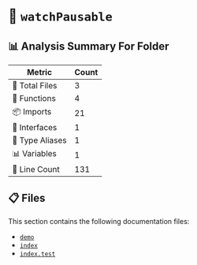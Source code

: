 # 📁 `watchPausable`

## 📊 Analysis Summary For Folder

| Metric | Count |
|--------|-------|
| 📁 Total Files | 3 |
| 🔧 Functions | 4 |
| 📦 Imports | 21 |
| 📐 Interfaces | 1 |
| 📑 Type Aliases | 1 |
| 📊 Variables | 1 |
| 🔢 Line Count | 131 |


## 📋 Files

This section contains the following documentation files:

- [`demo`](./demo.md)
- [`index`](./index.md)
- [`index.test`](./index.test.md)